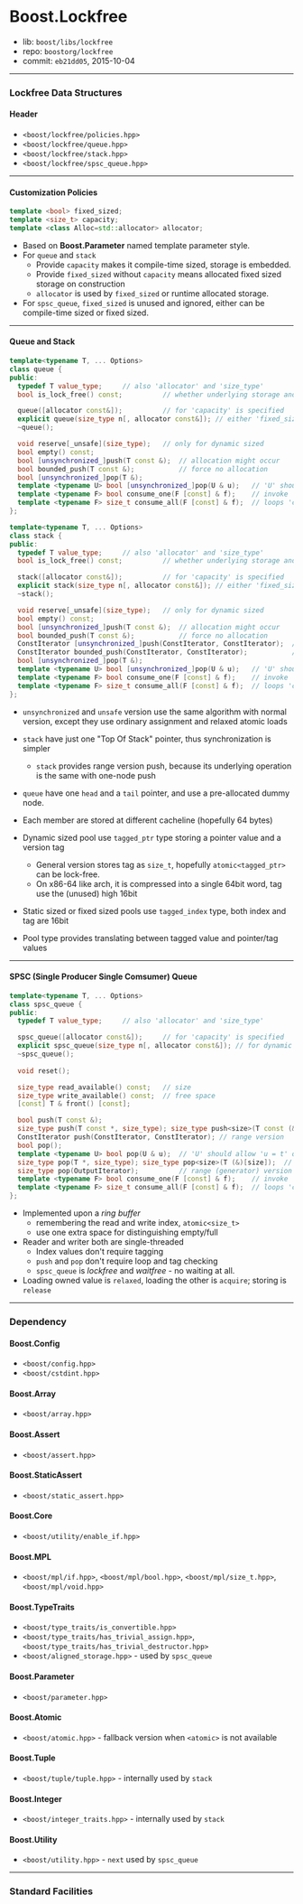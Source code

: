 # Boost.Lockfree

* lib: `boost/libs/lockfree`
* repo: `boostorg/lockfree`
* commit: `eb21dd05`, 2015-10-04

------
### Lockfree Data Structures

#### Header

* `<boost/lockfree/policies.hpp>`
* `<boost/lockfree/queue.hpp>`
* `<boost/lockfree/stack.hpp>`
* `<boost/lockfree/spsc_queue.hpp>`

------
#### Customization Policies

```c++
template <bool> fixed_sized;
template <size_t> capacity;
template <class Alloc=std::allocator> allocator;
```

* Based on **Boost.Parameter** named template parameter style.
* For `queue` and `stack`
  * Provide `capacity` makes it compile-time sized, storage is embedded.
  * Provide `fixed_sized` without `capacity` means allocated fixed sized storage on construction
  * `allocator` is used by `fixed_sized` or runtime allocated storage.
* For `spsc_queue`, `fixed_sized` is unused and ignored, either can be compile-time sized or fixed sized.

------
#### Queue and Stack

```c++
template<typename T, ... Options>
class queue {
public:
  typedef T value_type;     // also 'allocator' and 'size_type'
  bool is_lock_free() const;          // whether underlying storage and atomic are all lock_free

  queue([allocator const&]);          // for 'capacity' is specified
  explicit queue(size_type n[, allocator const&]); // either 'fixed_sized' or dynamic sized
  ~queue();

  void reserve[_unsafe](size_type);   // only for dynamic sized
  bool empty() const;
  bool [unsynchronized_]push(T const &);  // allocation might occur
  bool bounded_push(T const &);           // force no allocation
  bool [unsynchronized_]pop(T &);
  template <typename U> bool [unsynchronized_]pop(U & u);   // 'U' should allow 'u = t' or 'u = U(t)'
  template <typename F> bool consume_one(F [const] & f);    // invoke 'f(t)'
  template <typename F> size_t consume_all(F [const] & f);  // loops 'consume_one'
};

template<typename T, ... Options>
class stack {
public:
  typedef T value_type;     // also 'allocator' and 'size_type'
  bool is_lock_free() const;          // whether underlying storage and atomic are all lock_free

  stack([allocator const&]);          // for 'capacity' is specified
  explicit stack(size_type n[, allocator const&]); // either 'fixed_sized' or dynamic sized
  ~stack();

  void reserve[_unsafe](size_type);   // only for dynamic sized
  bool empty() const;
  bool [unsynchronized_]push(T const &);  // allocation might occur
  bool bounded_push(T const &);           // force no allocation
  ConstIterator [unsynchronized_]push(ConstIterator, ConstIterator);  // allocation might occur
  ConstIterator bounded_push(ConstIterator, ConstIterator);           // force no allocation
  bool [unsynchronized_]pop(T &);
  template <typename U> bool [unsynchronized_]pop(U & u);   // 'U' should allow 'u = t' or 'u = U(t)'
  template <typename F> bool consume_one(F [const] & f);    // invoke 'f(t)'
  template <typename F> size_t consume_all(F [const] & f);  // loops 'consume_one'
};
```

* `unsynchronized` and `unsafe` version use the same algorithm with normal version, except
  they use ordinary assignment and relaxed atomic loads
* `stack` have just one "Top Of Stack" pointer, thus synchronization is simpler
  * `stack` provides range version push, because its underlying operation is the same with one-node push
* `queue` have one `head` and a `tail` pointer, and use a pre-allocated dummy node.
* Each member are stored at different cacheline (hopefully 64 bytes)

* Dynamic sized pool use `tagged_ptr` type storing a pointer value and a version tag
  * General version stores tag as `size_t`, hopefully `atomic<tagged_ptr>` can be lock-free.
  * On x86-64 like arch, it is compressed into a single 64bit word, tag use the (unused) high 16bit
* Static sized or fixed sized pools use `tagged_index` type, both index and tag are 16bit
* Pool type provides translating between tagged value and pointer/tag values

------
#### SPSC (Single Producer Single Comsumer) Queue

```c++
template<typename T, ... Options>
class spsc_queue {
public:
  typedef T value_type;     // also 'allocator' and 'size_type'

  spsc_queue([allocator const&]);     // for 'capacity' is specified
  explicit spsc_queue(size_type n[, allocator const&]); // for dynamic sized
  ~spsc_queue();
  
  void reset();

  size_type read_available() const;   // size
  size_type write_available() const;  // free space
  [const] T & front() [const];

  bool push(T const &);
  size_type push(T const *, size_type); size_type push<size>(T const (&)[size]); // array version
  ConstIterator push(ConstIterator, ConstIterator); // range version
  bool pop();
  template <typename U> bool pop(U & u);  // 'U' should allow 'u = t' or 'u = U(t)'
  size_type pop(T *, size_type); size_type pop<size>(T (&)[size]);  // array version
  size_type pop(OutputIterator);          // range (generator) version
  template <typename F> bool consume_one(F [const] & f);    // invoke 'f(t)'
  template <typename F> size_t consume_all(F [const] & f);  // loops 'consume_one'
};
```

* Implemented upon a _ring buffer_
  * remembering the read and write index, `atomic<size_t>`
  * use one extra space for distinguishing empty/full
* Reader and writer both are single-threaded
  * Index values don't require tagging
  * `push` and `pop` don't require loop and tag checking
  * `spsc_queue` is *lockfree* and *waitfree* - no waiting at all.
* Loading owned value is `relaxed`, loading the other is `acquire`; storing is `release`

------
### Dependency

#### Boost.Config

* `<boost/config.hpp>`
* `<boost/cstdint.hpp>`

#### Boost.Array

* `<boost/array.hpp>`

#### Boost.Assert

* `<boost/assert.hpp>`

#### Boost.StaticAssert

* `<boost/static_assert.hpp>`

#### Boost.Core

* `<boost/utility/enable_if.hpp>`

#### Boost.MPL

* `<boost/mpl/if.hpp>`, `<boost/mpl/bool.hpp>`, `<boost/mpl/size_t.hpp>`, `<boost/mpl/void.hpp>`

#### Boost.TypeTraits

* `<boost/type_traits/is_convertible.hpp>`
* `<boost/type_traits/has_trivial_assign.hpp>`, `<boost/type_traits/has_trivial_destructor.hpp>`
* `<boost/aligned_storage.hpp>` - used by `spsc_queue`

#### Boost.Parameter

* `<boost/parameter.hpp>`

#### Boost.Atomic

* `<boost/atomic.hpp>` - fallback version when `<atomic>` is not available

#### Boost.Tuple

* `<boost/tuple/tuple.hpp>` - internally used by `stack`

#### Boost.Integer

* `<boost/integer_traits.hpp>` - internally used by `stack`

#### Boost.Utility

* `<boost/utility.hpp>` - `next` used by `spsc_queue`

------
### Standard Facilities


